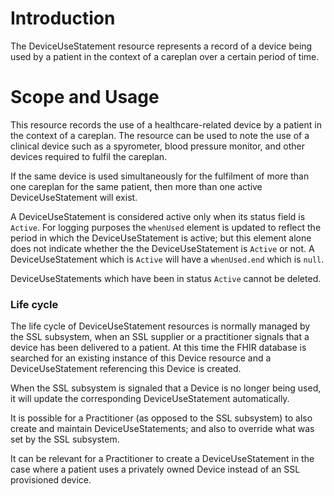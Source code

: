 # Introduction
The DeviceUseStatement resource represents a record of a device being used by a patient in the context of a 
careplan over a certain period of time.

# Scope and Usage
This resource records the use of a healthcare-related device by a patient in the context of a careplan. 
The resource can be used to note the use of a clinical device such as a spyrometer, blood pressure monitor, 
and other devices required to fulfil the careplan.

If the same device is used simultaneously for the fulfilment of more than one careplan for the same patient, 
then more than one active DeviceUseStatement will exist.

A DeviceUseStatement is considered active only when its status field is `Active`. For logging purposes the
`whenUsed` element is updated to reflect the period in which the DeviceUseStatement is active; but this
element alone does not indicate whether the the DeviceUseStatement is `Active` or not. A DeviceUseStatement 
which is `Active` will have a `whenUsed.end` which is `null`.

DeviceUseStatements which have been in status `Active` cannot be deleted.

### Life cycle
The life cycle of DeviceUseStatement resources is normally managed by the SSL subsystem, when an SSL supplier or a practitioner
signals that a device has been delivered to a patient. At this time the FHIR database is searched for an
existing instance of this Device resource and a DeviceUseStatement referencing this Device is created.

When the SSL subsystem is signaled that a Device is no longer being used, it will update the corresponding 
DeviceUseStatement automatically. 

It is possible for a Practitioner (as opposed to the SSL subsystem) to also create and maintain 
DeviceUseStatements; and also to override what was set by the SSL subsystem.

It can be relevant for a Practitioner to create a DeviceUseStatement in the
case where a patient uses a privately owned Device instead of an SSL provisioned device. 
